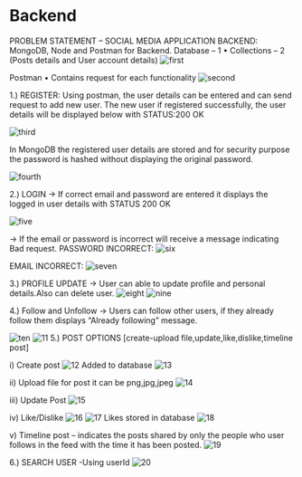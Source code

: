 # Backend

PROBLEM STATEMENT – SOCIAL MEDIA APPLICATION
BACKEND:
 MongoDB, Node and Postman for Backend.
Database – 1
•	Collections – 2 (Posts details and User account details)
 ![first](https://github.com/HasikaB/Backend/assets/145472009/95a0e3ab-9ad3-4970-bb00-416a1dc9f3ff)

Postman 
•	Contains request for each functionality
![second](https://github.com/HasikaB/Backend/assets/145472009/f337ab87-6dea-4834-bb66-b29f193ca520)

 
1.)	REGISTER:
Using postman, the user details can be entered and can send request to add new user. The new user if registered successfully, the user details will be displayed below with STATUS:200 OK

![third](https://github.com/HasikaB/Backend/assets/145472009/9fd2750e-8b8f-4371-bd2c-46c81827506d)

In MongoDB the registered user details are stored and for security purpose the password is hashed without displaying the original password.

![fourth](https://github.com/HasikaB/Backend/assets/145472009/aceb7792-3465-4acb-997f-f8e6cf9f8a50)

2.)	LOGIN
-> If correct email and password are entered it displays the logged in user details with STATUS 200 OK

![five](https://github.com/HasikaB/Backend/assets/145472009/4c416625-b760-4d60-be7e-5c8850001af1)
 
-> If the email or password is incorrect will receive a message indicating Bad request.
PASSWORD INCORRECT:
![six](https://github.com/HasikaB/Backend/assets/145472009/03b21a5a-1a76-47f0-a4f8-e79044c47696)

EMAIL INCORRECT: 
![seven](https://github.com/HasikaB/Backend/assets/145472009/762efd89-e064-4a84-975c-ce7a38ebb345)

3.)	PROFILE UPDATE 
-> User can able to update profile and personal details.Also can delete user.
![eight](https://github.com/HasikaB/Backend/assets/145472009/483bd137-a199-4231-b6dc-569867872cf2)
![nine](https://github.com/HasikaB/Backend/assets/145472009/3066b172-fa53-431d-b8ec-4fee1a771174) 

4.)	Follow and Unfollow 
-> Users can follow other users, if they already follow them displays “Already following” message.

![ten](https://github.com/HasikaB/Backend/assets/145472009/9638f9dd-a02b-4690-a6bb-652148b55c13)
![11](https://github.com/HasikaB/Backend/assets/145472009/a9b6cbbf-0d58-4f4b-ae4e-db16a013d9de)
5.)	POST OPTIONS [create-upload file,update,like,dislike,timeline post]

i)	Create post
 ![12](https://github.com/HasikaB/Backend/assets/145472009/69c8dce8-65d0-49c6-89fa-4b8b10f5c417)
Added to database
![13](https://github.com/HasikaB/Backend/assets/145472009/dbc2486f-4bb5-43b1-9a09-ee8ef4884032)
 
ii)	Upload file for post it can be png,jpg,jpeg
 ![14](https://github.com/HasikaB/Backend/assets/145472009/0215d836-440e-4df3-9dfd-c95ace6148d4)
 
iii)	Update Post
![15](https://github.com/HasikaB/Backend/assets/145472009/9f50a241-11ae-4770-8c0e-5471bfb4dcf6)
 
iv)	Like/Dislike
![16](https://github.com/HasikaB/Backend/assets/145472009/d2269ba4-d2ae-494e-9a83-43a31daa584d)
![17](https://github.com/HasikaB/Backend/assets/145472009/37d0a35f-bd5a-4277-a3cf-772c1769ea30)
Likes stored in database
![18](https://github.com/HasikaB/Backend/assets/145472009/0d5f13ba-76bf-48bb-919f-1ad47839134a)
 
v)	Timeline post – indicates the posts shared by only the people who user follows in the feed with the time it has been posted.
![19](https://github.com/HasikaB/Backend/assets/145472009/6fc739af-8dae-4b8d-bed8-91bf1340b833)

6.)	SEARCH USER -Using userId
![20](https://github.com/HasikaB/Backend/assets/145472009/26b3f93c-f712-4365-8e5f-436a2693ff18)

 


